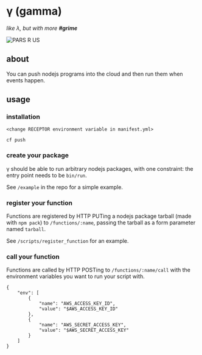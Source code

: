 # γ (gamma)

*like λ, but with more __#grime__*

![PARS R US](http://i.imgur.com/RrJjrFZ.gif)

## about

You can push nodejs programs into the cloud and then run them when events happen.

## usage

### installation

```
<change RECEPTOR environment variable in manifest.yml>

cf push
```

### create your package

γ should be able to run arbitrary nodejs packages, with one constraint: the entry point needs to be `bin/run`.

See `/example` in the repo for a simple example.

### register your function

Functions are registered by HTTP PUTing a nodejs package tarball (made with `npm pack`) to `/functions/:name`, passing the tarball as a form parameter named `tarball`.

See `/scripts/register_function` for an example.

### call your function

Functions are called by HTTP POSTing to `/functions/:name/call` with the environment variables you want to run your script with.

```
{
    "env": [
        {
            "name": "AWS_ACCESS_KEY_ID",
            "value": "$AWS_ACCESS_KEY_ID"
        },
        {
            "name": "AWS_SECRET_ACCESS_KEY",
            "value": "$AWS_SECRET_ACCESS_KEY"
        }
    ]
}

```

